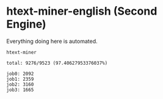 # htext-miner-english (Second Engine)

Everything doing here is automated.

```
htext-miner

total: 9276/9523 (97.40627953376037%)

job0: 2092
job1: 2359
job2: 3160
job3: 1665
```